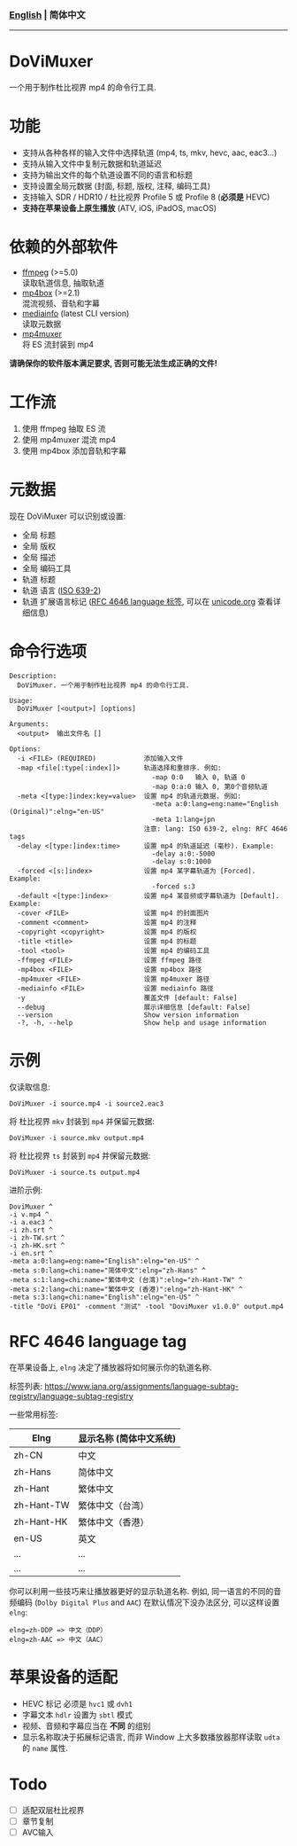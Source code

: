 ### [English](README.md) | 简体中文

---

# DoViMuxer
一个用于制作杜比视界 mp4 的命令行工具.

# 功能
* 支持从各种各样的输入文件中选择轨道  (mp4, ts, mkv, hevc, aac, eac3...)
* 支持从输入文件中复制元数据和轨道延迟
* 支持为输出文件的每个轨道设置不同的语言和标题
* 支持设置全局元数据 (封面, 标题, 版权, 注释, 编码工具)
* 支持输入 SDR / HDR10 / 杜比视界 Profile 5 或 Profile 8 (**必须是** HEVC)
* **支持在苹果设备上原生播放** (ATV, iOS, iPadOS, macOS)

# 依赖的外部软件
* [ffmpeg](https://ffmpeg.org/download.html) (>=5.0)  
    读取轨道信息, 抽取轨道
* [mp4box](https://gpac.wp.imt.fr/downloads/gpac-nightly-builds/) (>=2.1)  
    混流视频、音轨和字幕
* [mediainfo](https://mediaarea.net/en/MediaInfo/Download) (latest CLI version)  
    读取元数据
* [mp4muxer](https://github.com/DolbyLaboratories/dlb_mp4base/tree/master/bin)  
    将 ES 流封装到 mp4

**请确保你的软件版本满足要求, 否则可能无法生成正确的文件!**

# 工作流
1. 使用 ffmpeg 抽取 ES 流
2. 使用 mp4muxer 混流 mp4
3. 使用 mp4box 添加音轨和字幕

# 元数据
现在 DoViMuxer 可以识别或设置:
* 全局 标题
* 全局 版权 
* 全局 描述
* 全局 编码工具
* 轨道 标题
* 轨道 语言 ([ISO 639-2](https://www.loc.gov/standards/iso639-2/php/code_list.php))
* 轨道 扩展语言标记 ([RFC 4646 language 标签](https://datatracker.ietf.org/doc/rfc4646/), 可以在 [unicode.org](http://unicode.org/reports/tr35/#Unicode_Language_and_Locale_Identifiers) 查看详细信息)

# 命令行选项
```
Description:
  DoViMuxer. 一个用于制作杜比视界 mp4 的命令行工具.

Usage:
  DoViMuxer [<output>] [options]

Arguments:
  <output>  输出文件名 []

Options:
  -i <FILE> (REQUIRED)            添加输入文件
  -map <file[:type[:index]]>      轨道选择和重排序. 例如:
                                    -map 0:0   输入 0, 轨道 0
                                    -map 0:a:0 输入 0, 第0个音频轨道
  -meta <[type:]index:key=value>  设置 mp4 的轨道元数据. 例如:
                                    -meta a:0:lang=eng:name="English (Original)":elng="en-US"
                                    -meta 1:lang=jpn
                                  注意: lang: ISO 639-2, elng: RFC 4646 tags
  -delay <[type:]index:time>      设置 mp4 的轨道延迟 (毫秒). Example:
                                    -delay a:0:-5000
                                    -delay s:0:1000
  -forced <[s:]index>             设置 mp4 某字幕轨道为 [Forced]. Example:
                                    -forced s:3
  -default <[type:]index>         设置 mp4 某音频或字幕轨道为 [Default]. Example:
  -cover <FILE>                   设置 mp4 的封面图片
  -comment <comment>              设置 mp4 的注释
  -copyright <copyright>          设置 mp4 的版权
  -title <title>                  设置 mp4 的标题
  -tool <tool>                    设置 mp4 的编码工具
  -ffmpeg <FILE>                  设置 ffmpeg 路径
  -mp4box <FILE>                  设置 mp4box 路径
  -mp4muxer <FILE>                设置 mp4muxer 路径
  -mediainfo <FILE>               设置 mediainfo 路径
  -y                              覆盖文件 [default: False]
  --debug                         展示详细信息 [default: False]
  --version                       Show version information
  -?, -h, --help                  Show help and usage information
```

# 示例
仅读取信息:
```
DoViMuxer -i source.mp4 -i source2.eac3
```

将 杜比视界 `mkv` 封装到 `mp4` 并保留元数据:
```
DoViMuxer -i source.mkv output.mp4
```

将 杜比视界 `ts` 封装到 `mp4` 并保留元数据:
```
DoViMuxer -i source.ts output.mp4
```

进阶示例:
```
DoviMuxer ^
-i v.mp4 ^
-i a.eac3 ^
-i zh.srt ^
-i zh-TW.srt ^
-i zh-HK.srt ^
-i en.srt ^
-meta a:0:lang=eng:name="English":elng="en-US" ^
-meta s:0:lang=chi:name="简体中文":elng="zh-Hans" ^
-meta s:1:lang=chi:name="繁体中文 (台湾)":elng="zh-Hant-TW" ^
-meta s:2:lang=chi:name="繁体中文 (香港)":elng="zh-Hant-HK" ^
-meta s:3:lang=chi:name="English":elng="en-US" ^
-title "DoVi EP01" -comment "测试" -tool "DoviMuxer v1.0.0" output.mp4
```

# RFC 4646 language tag
在苹果设备上, `elng` 决定了播放器将如何展示你的轨道名称.

标签列表: https://www.iana.org/assignments/language-subtag-registry/language-subtag-registry

一些常用标签:

|  Elng   | 显示名称 (简体中文系统)  |
|  ----  | ----  |
| zh-CN  | 中文 |
| zh-Hans  | 简体中文 |
| zh-Hant  | 繁体中文 |
| zh-Hant-TW  | 繁体中文（台湾） |
| zh-Hant-HK  | 繁体中文（香港） |
| en-US  | 英文 |
| ...  | ... |
| ...  | ... |

你可以利用一些技巧来让播放器更好的显示轨道名称. 例如, 同一语言的不同的音频编码 (`Dolby Digital Plus` and `AAC`) 在默认情况下没办法区分, 可以这样设置`elng`:
```
elng=zh-DDP => 中文（DDP）
elng=zh-AAC => 中文（AAC）
```

# 苹果设备的适配
* HEVC 标记 必须是 `hvc1` 或 `dvh1`
* 字幕文本 `hdlr` 设置为 `sbtl` 模式
* 视频、音频和字幕应当在 **不同** 的组别
* 显示名称取决于拓展标记语言, 而非 Window 上大多数播放器那样读取 `udta` 的 `name` 属性.

# Todo
* [ ] 适配双层杜比视界
* [ ] 章节复制 
* [ ] AVC输入 